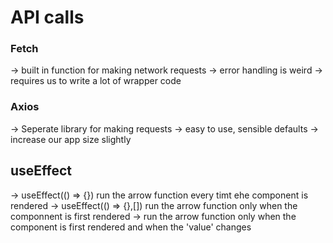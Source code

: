 # API calls

### Fetch 

-> built in function for making network requests
-> error handling is weird
-> requires us to write a lot of wrapper code

### Axios

-> Seperate library for making requests
-> easy to use, sensible defaults
-> increase our app size slightly

## useEffect

-> useEffect(() => {}) run the arrow function every timt ehe component is rendered
-> useEffect(() => {},[]) run the arrow function only when the componnent is first rendered
-> run the arrow function only when the component is first rendered and when the 'value' changes

